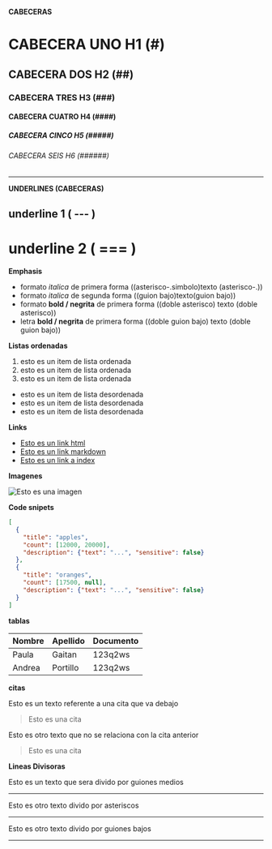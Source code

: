 **CABECERAS**

# CABECERA UNO H1 (#)
## CABECERA DOS H2 (##)
### CABECERA TRES H3 (###)
#### CABECERA CUATRO H4 (####)
##### CABECERA CINCO H5 (#####)
###### CABECERA SEIS H6 (######)
___


 **UNDERLINES (CABECERAS)**

underline 1 ( --- )
------------------
underline 2 ( === )
=================

**Emphasis**

- formato *italica* de primera forma ((asterisco-.simbolo)texto (asterisco-.))
- formato _italica_ de segunda forma ((guion bajo)texto(guion bajo))
- formato **bold / negrita** de primera forma ((doble asterisco) texto (doble asterisco))
- letra __bold / negrita__ de primera forma ((doble guion bajo) texto (doble guion bajo))

**Listas ordenadas**
1. esto es un item de lista ordenada
2. esto es un item de lista ordenada
3. esto es un item de lista ordenada

- esto es un item de lista desordenada
- esto es un item de lista desordenada
- esto es un item de lista desordenada

**Links**
- <a href="http://www.google.com"> Esto es un link html </a>
- [Esto es un link markdown](http://www.google.com)
- [Esto es un link a index](index.html)

**Imagenes**

![Esto es una imagen](https://encrypted-tbn0.gstatic.com/images?q=tbn:ANd9GcTIoLIx6keYWvmdXrgJJCb4TA9xYHT4RdKpDA&usqp=CAU)

**Code snipets**
```JSON
[
  {
    "title": "apples",
    "count": [12000, 20000],
    "description": {"text": "...", "sensitive": false}
  },
  {
    "title": "oranges",
    "count": [17500, null],
    "description": {"text": "...", "sensitive": false}
  }
]
```


**tablas**

| Nombre | Apellido | Documento |
| ------ | -------- | --------- |
| Paula  | Gaitan   | 123q2ws   |
| Andrea | Portillo | 123q2ws   |

  **citas**

 Esto es un texto referente a una cita que va debajo

 > Esto es una cita

 Esto es otro texto que no se relaciona con la cita anterior

 > Esto es una cita

 **Lineas Divisoras**

 Esto es un texto que sera divido por guiones medios

 ---
 Esto es otro texto divido por asteriscos

 ***
Esto es otro texto divido por guiones bajos

___




